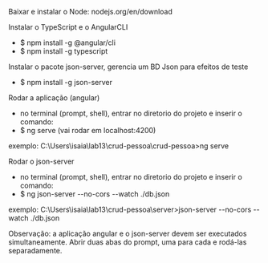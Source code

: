 Baixar e instalar o Node: nodejs.org/en/download

Instalar o TypeScript e o AngularCLI
- $ npm install -g @angular/cli
- $ npm install -g typescript

Instalar o pacote json-server, gerencia um BD Json para efeitos de teste
- $ npm install -g json-server

Rodar a aplicação (angular)
- no terminal (prompt, shell), entrar no diretorio do projeto e inserir o comando:
- $ ng serve (vai rodar em localhost:4200)

exemplo: 
C:\Users\isaia\lab13\crud-pessoa\crud-pessoa>ng serve

Rodar o json-server
- no terminal (prompt, shell), entrar no diretorio do projeto e inserir o comando: 
- $ ng json-server --no-cors --watch ./db.json

exemplo:
C:\Users\isaia\lab13\crud-pessoa\server>json-server --no-cors --watch ./db.json

Observação: a aplicação angular e o json-server devem ser executados simultaneamente. Abrir duas abas do prompt, uma para cada e rodá-las separadamente.
